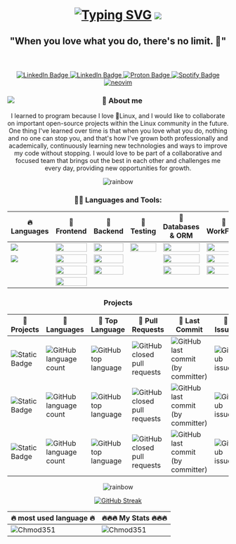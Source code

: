<header>
  <h1 align="center">
    <a href="https://git.io/typing-svg"><img src="https://readme-typing-svg.demolab.com?font=Fira+Code&pause=1000&width=435&lines=Hi!+im+FullStack+web+Developer!" alt="Typing SVG" /></a>
    <a href="https://visitcount.itsvg.in">
      <img src="https://visitcount.itsvg.in/api?id=Chmod351&label=Views&color=12&icon=1&pretty=true" />
    </a>
  </h1> 
  <h2 align="center"> "When you love what you do, there's no limit. 🤘"</h2>
</header>

 <section >
     <div id="badges" align="center">
         <a href="https://yamil-tauil.onrender.com/">
          <img src="https://img.shields.io/badge/My Portfolio-red?style=for-the-badge&logoColor=white" alt="LinkedIn Badge"/>
        </a>
        <a href="https://www.linkedin.com/in/yamil-tauil/">
          <img src="https://img.shields.io/badge/LinkedIn-blue?style=for-the-badge&logo=linkedin&logoColor=white" alt="LinkedIn Badge"/>
        </a>
        <a href="mailto:3bl48d8gf@mozmail.com">
          <img src="https://img.shields.io/badge/ProtonMail-8B89CC?style=for-the-badge&logo=protonmail&logoColor=white" alt="Proton Badge"/>
        </a>
        <a href="https://open.spotify.com/playlist/2cALbCbLEZAljjdnkTE7F7?si=131aff0ed78e44b4">
          <img src="https://img.shields.io/badge/Soundtracks-1ED760?&style=for-the-badge&logo=spotify&logoColor=white" alt="Spotify Badge"/>
        </a>
         <a href="https://github.com/Chmod351/neovim">
          <img src="https://img.shields.io/badge/My NeoVim Set Up-%2357A143.svg?&style=for-the-badge&logo=neovim&logoColor=white" alt="neovim"/>
        </a>
    </div>
</section>

<section>
    <img src="https://github.com/Chmod351/Chmod351/assets/88646148/5ef19002-b90e-4dfe-8468-1943f365c4ca" align="left"  />
  <div align="right">
    <h3 align="center">🌱 About me </h3>
      <div align="center"> 
      I learned to program because I love 🐧Linux, and I would like to collaborate on important open-source projects within the Linux community in the future. One thing I've learned over time is that when you love what you do, nothing and no one can stop you, and that's how I've grown both professionally and academically, continuously learning new technologies and ways to improve my code without stopping.
      I would love to be part of a collaborative and focused team that brings out the best in each other and challenges me every day, providing new opportunities for growth.
      </div>
  </div>
</section>
<section>
  <div align="center">
  
  ![rainbow](https://github.com/Chmod351/Chmod351/assets/88646148/c92553d4-d47d-4bcb-a505-5e861de4dba6)
   <h3>👨‍💻 Languages and Tools:</h3>
  
  |🔥 Languages |📌 Frontend        |📌 Backend            | 📌 Testing        |📌 Databases & ORM |📌      WorkFlow | 
  |----------| --------------- | ------------------ | --------------|----------|---------------|
  |<img src="https://img.shields.io/badge/JavaScript-F7DF1E?style=for-the-badge&logo=javascript&logoColor=black"/>| <img src="https://img.shields.io/badge/React-20232A?style=for-the-badge&logo=react&logoColor=61DAFB" width="100%"/>           | <img src="https://img.shields.io/badge/Node.js-43853D?style=for-the-badge&logo=node.js&logoColor=white" width="100%" />             | <img src="https://img.shields.io/badge/Jest-323330?style=for-the-badge&logo=Jest&logoColor=white" width="100%"/>       | <img src="https://img.shields.io/badge/MongoDB-4EA94B?style=for-the-badge&logo=mongodb&logoColor=white" width="100%"/>  |  <img src="https://img.shields.io/badge/Trello-0052CC?style=for-the-badge&logo=trello&logoColor=white" width="100%"/>   | 
  |     <img src="https://img.shields.io/badge/Typescript-b2ffff?style=for-the-badge&logo=typescript&logoColor=black"/>      | <img src="https://img.shields.io/badge/Redux-593D88?style=for-the-badge&logo=redux&logoColor=white" width="100%"/>           |<img src="https://img.shields.io/badge/Express.js-404D59?style=for-the-badge" width="100%"/>            |           |<img src="https://img.shields.io/badge/PostgreSQL-316192?style=for-the-badge&logo=postgresql&logoColor=white" width="100%" />|     <img src="https://img.shields.io/badge/GIT-E44C30?style=for-the-badge&logo=git&logoColor=white" width="100%"/>   |
  |          | <img src="https://img.shields.io/badge/CSS-239120?&style=for-the-badge&logo=css3&logoColor=white" width="100%"/>| <img src="https://img.shields.io/badge/Docker-blue?style=for-the-badge&logo=docker&logoColor=white" width="100%"/>            |     |<img src="https://img.shields.io/badge/sequelize-323330?style=for-the-badge&logo=sequelize&logoColor=blue" width="100%"/> |<img src="https://img.shields.io/badge/Jira-0052CC?style=for-the-badge&logo=jira&logoColor=white" width="100%"/>      |   
 |          | <img src="https://img.shields.io/badge/Tailwind-239120?&style=for-the-badge&logo=Tailwind3&logoColor=white" width="100%"/>|            |     ||            
  
  </div>
</section>
<section>
    <div align="center">
     
      
   <h3>Projects</h3>
  
  |📌 Projects |📌 Languages |📌 Top Language |📌  Pull Requests |📌 Last Commit |📌 Issues |
  |-------------|----------|---------------|----------------|-----------|---------|
  |![Static Badge](https://img.shields.io/badge/scrapper-on?logo=js&color=blue) | ![GitHub language count](https://img.shields.io/github/languages/count/Chmod351/scraper?color=blue) |![GitHub top language](https://img.shields.io/github/languages/top/Chmod351/scraper?color=blue)|![GitHub closed pull requests](https://img.shields.io/github/issues-pr-closed/Chmod351/scraper?color=red)|![GitHub last commit (by committer)](https://img.shields.io/github/last-commit/Chmod351/scraper) | ![GitHub issues](https://img.shields.io/github/issues/Chmod351/scraper?color=red)|
  |![Static Badge](https://img.shields.io/badge/proxy-on?logo=js&color=blue) | ![GitHub language count](https://img.shields.io/github/languages/count/Chmod351/proxy-web-microservice?color=blue) |![GitHub top language](https://img.shields.io/github/languages/top/Chmod351/proxy-web-microservice?color=blue)|![GitHub closed pull requests](https://img.shields.io/github/issues-pr-closed/Chmod351/proxy-web-microservice?color=red)|![GitHub last commit (by committer)](https://img.shields.io/github/last-commit/Chmod351/proxy-web-microservice) | ![GitHub issues](https://img.shields.io/github/issues/Chmod351/proxy-web-microservice?color=red)|
  |![Static Badge](https://img.shields.io/badge/ecomerceDemo-on?logo=js&color=blue) | ![GitHub language count](https://img.shields.io/github/languages/count/Chmod351/ecomerceDemo?color=blue) |![GitHub top language](https://img.shields.io/github/languages/top/Chmod351/ecomerceDemo?color=blue)|![GitHub closed pull requests](https://img.shields.io/github/issues-pr-closed/Chmod351/ecomerceDemo?color=red)|![GitHub last commit (by committer)](https://img.shields.io/github/last-commit/Chmod351/ecomerceDemo) | ![GitHub issues](https://img.shields.io/github/issues/Chmod351/ecomerceDemo?color=red)|
   </div>
</section>
<footer>
  <div align="center">
   
   ![rainbow](https://github.com/Chmod351/Chmod351/assets/88646148/c92553d4-d47d-4bcb-a505-5e861de4dba6)
  
   [![GitHub Streak](https://streak-stats.demolab.com?user=Chmod351&theme=transparent&hide_border=true&mode=weekly)](https://git.io/streak-stats)
   
  |🔥 most used language 🔥 | 🔥🔥🔥 My Stats 🔥🔥🔥       | 
  | ---------------| ------------------ |
  | <img  src="https://github-readme-stats.vercel.app/api/top-langs?username=Chmod351&show_icons=true&locale=en&layout=compact&theme=transparent&hide_border=true" alt="Chmod351" /> |<img src="https://github-readme-stats.vercel.app/api?username=Chmod351&show_icons=true&locale=en&theme=transparent&hide_border=true" alt="Chmod351" />       | 
   </div>
</footer>



